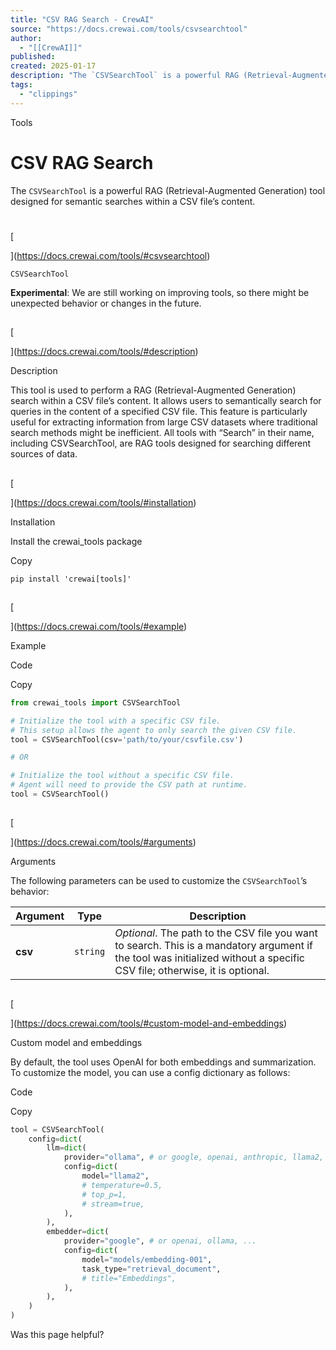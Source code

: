 ```yaml
---
title: "CSV RAG Search - CrewAI"
source: "https://docs.crewai.com/tools/csvsearchtool"
author:
  - "[[CrewAI]]"
published:
created: 2025-01-17
description: "The `CSVSearchTool` is a powerful RAG (Retrieval-Augmented Generation) tool designed for semantic searches within a CSV file's content."
tags:
  - "clippings"
---
```


Tools

# CSV RAG Search

The `CSVSearchTool` is a powerful RAG (Retrieval-Augmented Generation) tool designed for semantic searches within a CSV file’s content.

#

[​

](https://docs.crewai.com/tools/#csvsearchtool)

`CSVSearchTool`

**Experimental**: We are still working on improving tools, so there might be unexpected behavior or changes in the future.

##

[​

](https://docs.crewai.com/tools/#description)

Description

This tool is used to perform a RAG (Retrieval-Augmented Generation) search within a CSV file’s content. It allows users to semantically search for queries in the content of a specified CSV file. This feature is particularly useful for extracting information from large CSV datasets where traditional search methods might be inefficient. All tools with “Search” in their name, including CSVSearchTool, are RAG tools designed for searching different sources of data.

##

[​

](https://docs.crewai.com/tools/#installation)

Installation

Install the crewai_tools package

Copy

```shell
pip install 'crewai[tools]'
```

##

[​

](https://docs.crewai.com/tools/#example)

Example

Code

Copy

```python
from crewai_tools import CSVSearchTool

# Initialize the tool with a specific CSV file.
# This setup allows the agent to only search the given CSV file.
tool = CSVSearchTool(csv='path/to/your/csvfile.csv')

# OR

# Initialize the tool without a specific CSV file.
# Agent will need to provide the CSV path at runtime.
tool = CSVSearchTool()
```

##

[​

](https://docs.crewai.com/tools/#arguments)

Arguments

The following parameters can be used to customize the `CSVSearchTool`’s behavior:

| Argument | Type     | Description                                                                                                                                                               |
| -------- | -------- | ------------------------------------------------------------------------------------------------------------------------------------------------------------------------- |
| **csv**  | `string` | _Optional_. The path to the CSV file you want to search. This is a mandatory argument if the tool was initialized without a specific CSV file; otherwise, it is optional. |

##

[​

](https://docs.crewai.com/tools/#custom-model-and-embeddings)

Custom model and embeddings

By default, the tool uses OpenAI for both embeddings and summarization. To customize the model, you can use a config dictionary as follows:

Code

Copy

```python
tool = CSVSearchTool(
    config=dict(
        llm=dict(
            provider="ollama", # or google, openai, anthropic, llama2, ...
            config=dict(
                model="llama2",
                # temperature=0.5,
                # top_p=1,
                # stream=true,
            ),
        ),
        embedder=dict(
            provider="google", # or openai, ollama, ...
            config=dict(
                model="models/embedding-001",
                task_type="retrieval_document",
                # title="Embeddings",
            ),
        ),
    )
)
```

Was this page helpful?
